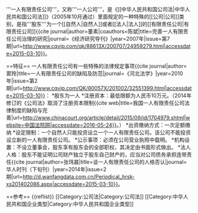 '''一人有限责任公司'''，又称'''一人公司'''，是《[[中华人民共和国公司法|中华人民共和国公司法]]》（2005年10月通过）里面规定的一种特殊的[[公司|公司]]类别，是指'''股东'''为一个[[自然人|自然人]]或者[[法人|法人]]的[[有限责任公司|有限责任公司]]<ref>{{cite journal|author=董素|coauthors=陈斌|title=完善一人有限责任公司治理的研究|journal=《经济研究导刊》|year=2007年|issue=第7期|url=http://www.cqvip.com/qk/88613X/200707/24959279.html|accessdate=2015-03-10}}</ref>。

==特征==
一人有限责任公司有一些特殊的法律规定事项<ref>{{cite journal|author=窦玲|title=一人有限责任公司的缺陷及防范|journal=《河北法学》|year=2010年|issue=第2期|url=http://www.cqvip.com/QK/80057X/201002/32551399.html|accessdate=2015-03-10}}</ref>：
*股东为一人
*注册资本：最低限额为人民币10万元。（2014年修订的《公司法》取消了注册资本限制<ref>{{cite web|title=我国一人有限责任公司法律制度的缺陷与完善|url=http://www.chinacourt.org/article/detail/2015/09/id/1704979.shtml|website=中国法院网|accessdate=2016-05-24}}</ref>。）
*出资缴纳方式：一次足额缴纳
*设定限制：一个自然人只能投资设立一个一人有限责任公司。该公司不能投资设立新的一人有限责任公司。
*公示事项：必须在公司营业执照中载明。
*机构设置：不设立董事会，股东享有股东会的全部职权，其决定由书面形式做出。
*法人人格：股东不能证明公司财产独立于股东自己财产的，应当对公司债务承担连带责任<ref>{{cite journal|author=张玮晨|title=谈一人有限责任公司的人格否认|journal=华人时刊（下旬刊）|year=2014年|issue=2期|url=http://d.wanfangdata.com.cn/Periodical_hrsk-xs201402086.aspx|accessdate=2015-03-10}}</ref>。

==参考==
{{reflist}}
[[Category:公司法|Category:公司法]]
[[Category:中华人民共和国企业类型|Category:中华人民共和国企业类型]]